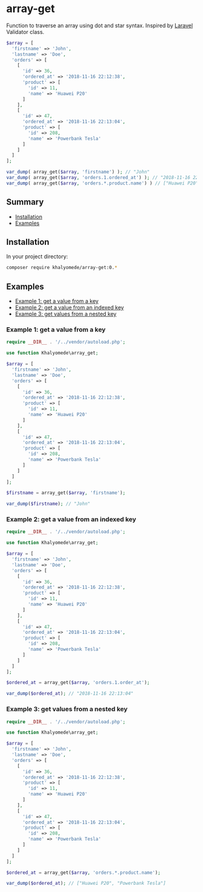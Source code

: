 # array-get

Function to traverse an array using dot and star syntax. Inspired by [Laravel](https://laravel.com) Validator class.

```php
$array = [
  'firstname' => 'John',
  'lastname' => 'Doe',
  'orders' => [
    [
      'id' => 36,
      'ordered_at' => '2018-11-16 22:12:38',
      'product' => [
        'id' => 11,
        'name' => 'Huawei P20'
      ]
    ],
    [
      'id' => 47,
      'ordered_at' => '2018-11-16 22:13:04',
      'product' => [
        'id' => 208,
        'name' => 'Powerbank Tesla'
      ]
    ]
  ]
];

var_dump( array_get($array, 'firstname') ); // "John"
var_dump( array_get($array, 'orders.1.ordered_at') ); // "2018-11-16 22:13:04"
var_dump( array_get($array, 'orders.*.product.name') ) // ["Huawei P20", "Powerbank Tesla"]
```

## Summary

- [Installation](#installation)
- [Examples](#examples)

## Installation

In your project directory:

```bash
composer require khalyomede/array-get:0.*
```

## Examples

- [Example 1: get a value from a key](#example-1-get-a-value-from-a-key)
- [Example 2: get a value from an indexed key](#example-2-get-a-value-from-an-indexed-key)
- [Example 3: get values from a nested key](#example-3-get-values-from-a-nested-key)

### Example 1: get a value from a key

```php
require __DIR__ . '/../vendor/autoload.php';

use function Khalyomede\array_get;

$array = [
  'firstname' => 'John',
  'lastname' => 'Doe',
  'orders' => [
    [
      'id' => 36,
      'ordered_at' => '2018-11-16 22:12:38',
      'product' => [
        'id' => 11,
        'name' => 'Huawei P20'
      ]
    ],
    [
      'id' => 47,
      'ordered_at' => '2018-11-16 22:13:04',
      'product' => [
        'id' => 208,
        'name' => 'Powerbank Tesla'
      ]
    ]
  ]
];

$firstname = array_get($array, 'firstname');

var_dump($firstname); // "John"
```

### Example 2: get a value from an indexed key

```php
require __DIR__ . '/../vendor/autoload.php';

use function Khalyomede\array_get;

$array = [
  'firstname' => 'John',
  'lastname' => 'Doe',
  'orders' => [
    [
      'id' => 36,
      'ordered_at' => '2018-11-16 22:12:38',
      'product' => [
        'id' => 11,
        'name' => 'Huawei P20'
      ]
    ],
    [
      'id' => 47,
      'ordered_at' => '2018-11-16 22:13:04',
      'product' => [
        'id' => 208,
        'name' => 'Powerbank Tesla'
      ]
    ]
  ]
];

$ordered_at = array_get($array, 'orders.1.order_at');

var_dump($ordered_at); // "2018-11-16 22:13:04"
```

### Example 3: get values from a nested key

```php
require __DIR__ . '/../vendor/autoload.php';

use function Khalyomede\array_get;

$array = [
  'firstname' => 'John',
  'lastname' => 'Doe',
  'orders' => [
    [
      'id' => 36,
      'ordered_at' => '2018-11-16 22:12:38',
      'product' => [
        'id' => 11,
        'name' => 'Huawei P20'
      ]
    ],
    [
      'id' => 47,
      'ordered_at' => '2018-11-16 22:13:04',
      'product' => [
        'id' => 208,
        'name' => 'Powerbank Tesla'
      ]
    ]
  ]
];

$ordered_at = array_get($array, 'orders.*.product.name');

var_dump($ordered_at); // ["Huawei P20", "Powerbank Tesla"]
```